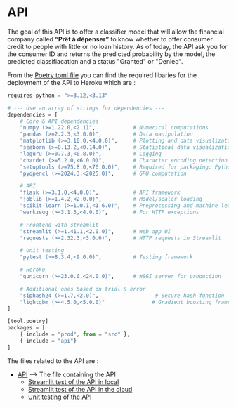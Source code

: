# API 

The goal of this API is to offer a classifier model that will allow the financial company called **“Prêt à dépenser”** to know whether to offer consumer credit to people with little or no loan history. As of today, the API ask you for the consumer ID and returns the predicted probability by the model, the predicted classifiacation and a status "Granted" or "Denied". 

From the [Poetry toml file](../../pyproject.toml) you can find the required libaries for the deployment of the API to Heroku which are :  

```python 
requires-python = ">=3.12,<3.13"

# --- Use an array of strings for dependencies ---
dependencies = [
    # Core & API dependencies
    "numpy (>=1.22.0,<2.1)",            # Numerical computations
    "pandas (>=2.2.3,<3.0.0)",          # Data manipulation
    "matplotlib (>=3.10.0,<4.0.0)",     # Plotting and data visualization
    "seaborn (>=0.13.2,<0.14.0)",       # Statistical data visualization
    "loguru (>=0.7.3,<0.8.0)",          # Logging
    "chardet (>=5.2.0,<6.0.0)",         # Character encoding detection
    "setuptools (>=75.8.0,<76.0.0)",    # Required for packaging; Python 3.12 removed distutils
    "pyopencl (>=2024.3,<2025.0)",      # GPU computation

    # API
    "flask (>=3.1.0,<4.0.0)",           # API framework
    "joblib (>=1.4.2,<2.0.0)",          # Model/scaler loading
    "scikit-learn (>=1.0.1,<1.6.0)",    # Preprocessing and machine learning tools
    "werkzeug (>=3.1.3,<4.0.0)",        # For HTTP exceptions

    # Frontend with streamlit
    "streamlit (>=1.41.1,<2.0.0)",      # Web app UI
    "requests (>=2.32.3,<3.0.0)",       # HTTP requests in Streamlit

    # Unit testing
    "pytest (>=8.3.4,<9.0.0)",          # Testing framework

    # Heroku
    "gunicorn (>=23.0.0,<24.0.0)",      # WSGI server for production

    # Additional ones based on trial & error
    "siphash24 (>=1.7,<2.0)",                  # Secure hash function
    "lightgbm (>=4.5.0,<5.0.0)"               # Gradient boosting framework
]

[tool.poetry]
packages = [
    { include = "prod", from = "src" },
    { include = "api"}
]
```

The files related to the API are : 
- [API](api/local_main.py) &xrarr; The file containing the API
    - [Streamlit test of the API in local](scripts/streamlit_local.py)
    - [Streamlit test of the API in the cloud](scripts/streamlit_cloud.py)
    - [Unit testing of the API](tests/test_local_api.py)